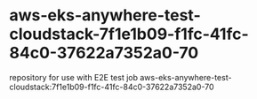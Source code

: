 # aws-eks-anywhere-test-cloudstack-7f1e1b09-f1fc-41fc-84c0-37622a7352a0-70
repository for use with E2E test job aws-eks-anywhere-test-cloudstack:7f1e1b09-f1fc-41fc-84c0-37622a7352a0-70
